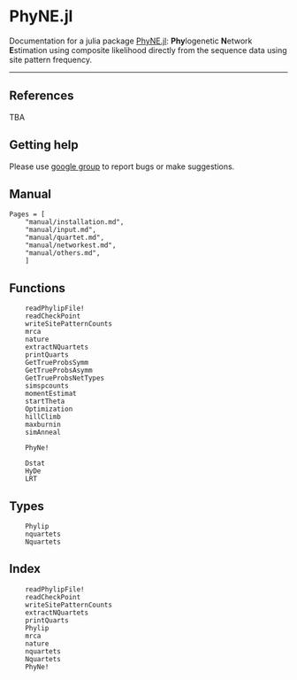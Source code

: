 # PhyNE.jl

Documentation for a julia package [PhyNE.jl](https://github.com/sungsik-kong/PhyNE.jl): **Phy**logenetic **N**etwork **E**stimation using composite likelihood directly from the sequence data using site pattern frequency. 

---


## References

TBA

## Getting help
Please use [google group](https://groups.google.com/g/phyne-users) to report bugs or make suggestions.

## Manual
```@contents
Pages = [
    "manual/installation.md",
    "manual/input.md",
    "manual/quartet.md",
    "manual/networkest.md",
    "manual/others.md",
    ]
```

## Functions

```@docs
    readPhylipFile!
    readCheckPoint
    writeSitePatternCounts
    mrca
    nature
    extractNQuartets
    printQuarts
    GetTrueProbsSymm
    GetTrueProbsAsymm
    GetTrueProbsNetTypes
    simspcounts
    momentEstimat
    startTheta
    Optimization
    hillClimb
    maxburnin
    simAnneal

    PhyNe!

    Dstat
    HyDe
    LRT
```
## Types
```@docs
    Phylip
    nquartets
    Nquartets
```

## Index
```@index
    readPhylipFile!
    readCheckPoint
    writeSitePatternCounts
    extractNQuartets
    printQuarts
    Phylip
    mrca
    nature
    nquartets
    Nquartets
    PhyNe!
```